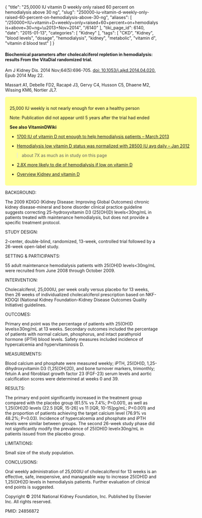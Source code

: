 {
    "title": "25,0000 IU vitamin D weekly only raised 60 percent on hemodialysis above 30 ng",
    "slug": "250000-iu-vitamin-d-weekly-only-raised-60-percent-on-hemodialysis-above-30-ng",
    "aliases": [
        "/250000+IU+vitamin+D+weekly+only+raised+60+percent+on+hemodialysis+above+30+ng+\u2013+Nov+2014",
        "/6140"
    ],
    "tiki_page_id": 6140,
    "date": "2015-01-13",
    "categories": [
        "Kidney"
    ],
    "tags": [
        "CKD",
        "Kidney",
        "blood levels",
        "dosage",
        "hemodialysis",
        "kidney",
        "metabolic",
        "vitamin d",
        "vitamin d blood test"
    ]
}


#### Biochemical parameters after cholecalciferol repletion in hemodialysis: results From the VitaDial randomized trial.

Am J Kidney Dis. 2014 Nov;64(5):696-705. [doi: 10.1053/j.ajkd.2014.04.020.](https://doi.org/10.1053/j.ajkd.2014.04.020.) Epub 2014 May 22.

Massart A1, Debelle FD2, Racapé J3, Gervy C4, Husson C5, Dhaene M2, Wissing KM6, Nortier JL7.

<div class="border" style="background-color:#FF9;padding:15px;margin:10px 0;border-radius:5px;width:600px">

25,000 IU weekly is not nearly enough for even a healthy person

Note: Publication did not appear until 5 years after the trial  had ended

 **See also VitaminDWiki** 

* [1700 IU of vitamin D not enough to help hemodialysis patients – March 2013](/posts/1700-iu-of-vitamin-d-not-enough-to-help-hemodialysis-patients)

* [Hemodialysis low vitamin D status was normalized with 28500 IU avg daily – Jan 2012](/posts/hemodialysis-low-vitamin-d-status-was-normalized-with-28500-iu-avg-daily) 

> about 7X as much as in study on this page

* [2.8X more likely to die of hemodialysis if low on vitamin D](/posts/28x-more-likely-to-die-of-hemodialysis-if-low-on-vitamin-d)

* [Overview Kidney and vitamin D](/posts/overview-kidney-and-vitamin-d)

</div>

BACKGROUND:

The 2009 KDIGO (Kidney Disease: Improving Global Outcomes) chronic kidney disease-mineral and bone disorder clinical practice guideline suggests correcting 25-hydroxyvitamin D3 (25<span>[OH]</span>D) levels<30ng/mL in patients treated with maintenance hemodialysis, but does not provide a specific treatment protocol.

STUDY DESIGN:

2-center, double-blind, randomized, 13-week, controlled trial followed by a 26-week open-label study.

SETTING & PARTICIPANTS:

55 adult maintenance hemodialysis patients with 25(OH)D levels<30ng/mL were recruited from June 2008 through October 2009.

INTERVENTION:

Cholecalciferol, 25,000IU, per week orally versus placebo for 13 weeks, then 26 weeks of individualized cholecalciferol prescription based on NKF-KDOQI (National Kidney Foundation-Kidney Disease Outcomes Quality Initiative) guidelines.

OUTCOMES:

Primary end point was the percentage of patients with 25(OH)D levels≥30ng/mL at 13 weeks. Secondary outcomes included the percentage of patients with normal calcium, phosphorus, and intact parathyroid hormone (iPTH) blood levels. Safety measures included incidence of hypercalcemia and hypervitaminosis D.

MEASUREMENTS:

Blood calcium and phosphate were measured weekly; iPTH, 25(OH)D, 1,25-dihydroxyvitamin D3 (1,25<span>[OH]</span>2D), and bone turnover markers, trimonthly; fetuin A and fibroblast growth factor 23 (FGF-23) serum levels and aortic calcification scores were determined at weeks 0 and 39.

RESULTS:

The primary end point significantly increased in the treatment group compared with the placebo group (61.5% vs 7.4%; P<0.001), as well as 1,25(OH)2D levels (22.5 <span>[IQR, 15-26]</span> vs 11 <span>[IQR, 10-15]</span>pg/mL; P<0.001) and the proportion of patients achieving the target calcium level (76.9% vs 48.2%; P=0.03). Incidence of hypercalcemia and phosphate and iPTH levels were similar between groups. The second 26-week study phase did not significantly modify the prevalence of 25(OH)D level≥30ng/mL in patients issued from the placebo group.

LIMITATIONS:

Small size of the study population.

CONCLUSIONS:

Oral weekly administration of 25,000IU of cholecalciferol for 13 weeks is an effective, safe, inexpensive, and manageable way to increase 25(OH)D and 1,25(OH)2D levels in hemodialysis patients. Further evaluation of clinical end points is suggested.

Copyright © 2014 National Kidney Foundation, Inc. Published by Elsevier Inc. All rights reserved.

PMID: 24856872